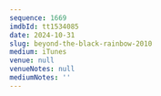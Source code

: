 ```yaml
---
sequence: 1669
imdbId: tt1534085
date: 2024-10-31
slug: beyond-the-black-rainbow-2010
medium: iTunes
venue: null
venueNotes: null
mediumNotes: ''
---
```


